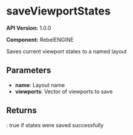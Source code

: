 # saveViewportStates

**API Version:** 1.0.0

**Component:** RebelENGINE

Saves current viewport states to a named layout

## Parameters

- **name**: Layout name
- **viewports**: Vector of viewports to save

## Returns

: true if states were saved successfully

